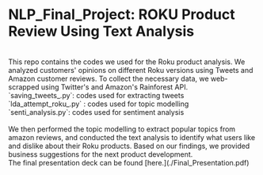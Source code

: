# NLP_Final_Project: ROKU Product Review Using Text Analysis
<br>
This repo contains the codes we used for the Roku product analysis. 
We analyzed customers' opinions on different Roku versions using Tweets and Amazon customer reviews. To collect the necessary data, we web-scrapped using Twitter's and Amazon's Rainforest API.
<Br>
`saving_tweets_.py`: codes used for extracting tweets <br /> 
`lda_attempt_roku_.py` : codes used for topic modelling <br /> 
`senti_analysis.py`: codes used for sentiment analysis <br /> 
<br>
We then performed the topic modelling to extract popular topics from amazon reviews, and conducted the text analysis to identify what users like and dislike about their Roku products. Based on our findings, we provided business suggestions for the next product development.
<br>
The final presentation deck can be found [here.](./Final_Presentation.pdf)


